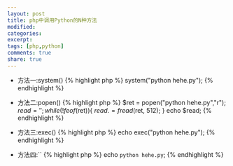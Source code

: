 ```yaml
---
layout: post
title: php中调用Python的N种方法
modified:
categories: 
excerpt: 
tags: [php,python]
comments: true
share: true
---
```


- 方法一:system()
{% highlight php %}
system("python hehe.py");
{% endhighlight %}

- 方法二:popen()
{% highlight php %}
$ret = popen("python hehe.py","r"); 
$read=''; 
while(!feof($ret)){ 
$read .= fread($ret, 512); 
} 
echo $read;
{% endhighlight %}

- 方法三:exec()
{% highlight php %}
echo exec("python hehe.py");
{% endhighlight %}

- 方法四:``
{% highlight php %}
echo `python hehe.py`;
{% endhighlight %}




